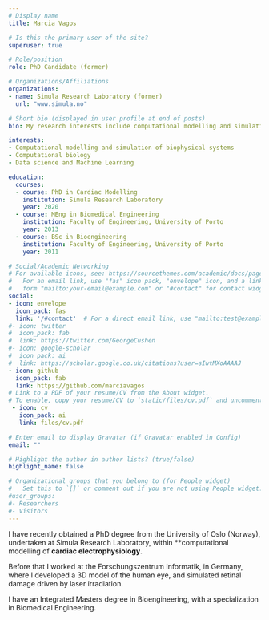 ```yaml
---
# Display name
title: Marcia Vagos

# Is this the primary user of the site?
superuser: true

# Role/position
role: PhD Candidate (former)

# Organizations/Affiliations
organizations:
- name: Simula Research Laboratory (former)
  url: "www.simula.no"

# Short bio (displayed in user profile at end of posts)
bio: My research interests include computational modelling and simulation of dynamical systems, biophysical modelling, computational biology, and data science.

interests:
- Computational modelling and simulation of biophysical systems
- Computational biology
- Data science and Machine Learning

education:
  courses:
  - course: PhD in Cardiac Modelling
    institution: Simula Research Laboratory
    year: 2020
  - course: MEng in Biomedical Engineering
    institution: Faculty of Engineering, University of Porto
    year: 2013
  - course: BSc in Bioengineering
    institution: Faculty of Engineering, University of Porto
    year: 2011

# Social/Academic Networking
# For available icons, see: https://sourcethemes.com/academic/docs/page-builder/#icons
#   For an email link, use "fas" icon pack, "envelope" icon, and a link in the
#   form "mailto:your-email@example.com" or "#contact" for contact widget.
social:
- icon: envelope
  icon_pack: fas
  link: '/#contact'  # For a direct email link, use "mailto:test@example.org".
#- icon: twitter
#  icon_pack: fab
#  link: https://twitter.com/GeorgeCushen
#- icon: google-scholar
#  icon_pack: ai
#  link: https://scholar.google.co.uk/citations?user=sIwtMXoAAAAJ
- icon: github
  icon_pack: fab
  link: https://github.com/marciavagos
# Link to a PDF of your resume/CV from the About widget.
# To enable, copy your resume/CV to `static/files/cv.pdf` and uncomment the lines below.
 - icon: cv
   icon_pack: ai
   link: files/cv.pdf

# Enter email to display Gravatar (if Gravatar enabled in Config)
email: ""

# Highlight the author in author lists? (true/false)
highlight_name: false

# Organizational groups that you belong to (for People widget)
#   Set this to `[]` or comment out if you are not using People widget.
#user_groups:
#- Researchers
#- Visitors
---
```


I have recently obtained a PhD degree from the University of Oslo (Norway), undertaken
at Simula Research Laboratory,  within **computational modelling of **cardiac electrophysiology**.

Before that I worked at the Forschungszentrum Informatik, in Germany, where I developed a 3D model of the
human eye, and simulated retinal damage driven by laser irradiation.

I have an Integrated Masters degree in Bioengineering, with a specialization in Biomedical Engineering. 
